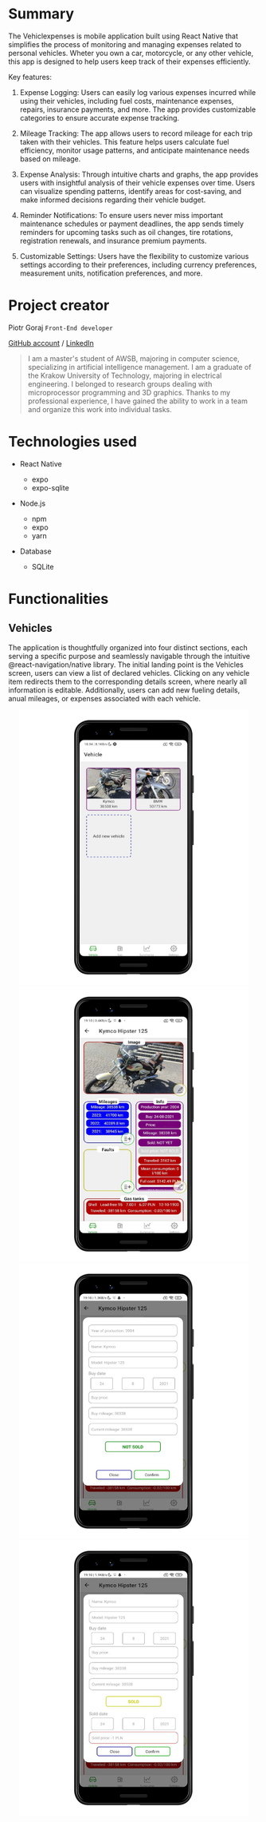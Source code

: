 # Summary

The Vehiclexpenses is mobile application built using React Native that simplifies the process of monitoring and managing expenses related to personal vehicles. Wheter you own a car, motorcycle, or any other vehicle, this app is designed to help users keep track of their expenses efficiently.

Key features:

1. Expense Logging: Users can easily log various expenses incurred while using their vehicles, including fuel costs, maintenance expenses, repairs, insurance payments, and more. The app provides customizable categories to ensure accurate expense tracking.

2. Mileage Tracking: The app allows users to record mileage for each trip taken with their vehicles. This feature helps users calculate fuel efficiency, monitor usage patterns, and anticipate maintenance needs based on mileage.

3. Expense Analysis: Through intuitive charts and graphs, the app provides users with insightful analysis of their vehicle expenses over time. Users can visualize spending patterns, identify areas for cost-saving, and make informed decisions regarding their vehicle budget.

4. Reminder Notifications: To ensure users never miss important maintenance schedules or payment deadlines, the app sends timely reminders for upcoming tasks such as oil changes, tire rotations, registration renewals, and insurance premium payments.

5. Customizable Settings: Users have the flexibility to customize various settings according to their preferences, including currency preferences, measurement units, notification preferences, and more.

# Project creator

Piotr Goraj
`Front-End developer`

[GitHub account](https://github.com/Piotr-Goraj) /
[LinkedIn](https://www.linkedin.com/in/piotr-goraj-154a79225/?locale=en_US)

> I am a master's student of AWSB, majoring in computer science, specializing in artificial intelligence management. I am a graduate of the Krakow University of Technology, majoring in electrical engineering. I belonged to research groups dealing with microprocessor programming and 3D graphics. Thanks to my professional experience, I have gained the ability to work in a team and organize this work into individual tasks.

# Technologies used

- React Native

  - expo
  - expo-sqlite

- Node.js

  - npm
  - expo
  - yarn

- Database
  - SQLite

# Functionalities

## Vehicles

The application is thoughtfully organized into four distinct sections, each serving a specific purpose and seamlessly navigable through the intuitive @react-navigation/native library. The initial landing point is the Vehicles screen, users can view a list of declared vehicles. Clicking on any vehicle item redirects them to the corresponding details screen, where nearly all information is editable. Additionally, users can add new fueling details, anual mileages, or expenses associated with each vehicle.

<p align="center">
<img src="/_REDME_ASSETS/app_vehicle-list.png" alt="Vehicle details" width="460" height="auto">
<img src="/_REDME_ASSETS/app_vehicle-details.png" alt="Vehicle details" width="460" height="auto">
<img src="/_REDME_ASSETS/app_vehicle-info-modal-1.png" alt="Vehicle details" width="460" height="auto">
<img src="/_REDME_ASSETS/app_vehicle-info-modal-2.png" alt="Vehicle details" width="460" height="auto">
</p>
